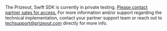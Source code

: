 The Prizeout, Swift SDK is currently in private testing. [Please contact partner sales for access.](https://prizeout.com/partners/) For more information and/or support regarding the technical implementation, contact your  partner support team or reach out to techsupport@prizeout.com directly for more info.
